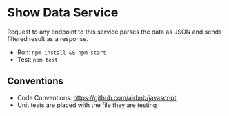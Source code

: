 # Show Data Service

Request to any endpoint to this service parses the data as JSON and sends filtered result as a response.

  * Run: ```npm install && npm start```
  * Test: ```npm test```

## Conventions

  * Code Conventions: https://github.com/airbnb/javascript
  * Unit tests are placed with the file they are testing
